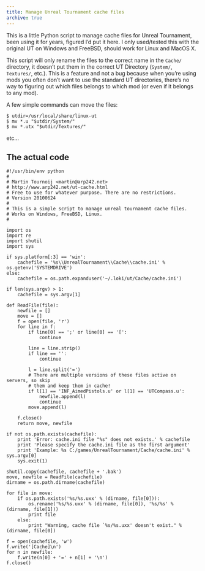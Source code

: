 ```yaml
---
title: Manage Unreal Tournament cache files
archive: true
---
```


This is a little Python script to manage cache files for Unreal Tournament, been
using it for years, figured I’d put it here. I only used/tested this with the
original UT on Windows and FreeBSD, should work for Linux and MacOS X.

This script will only rename the files to the correct name in the `Cache/`
directory, it doesn’t put them in the correct UT Directory (`System/`,
`Textures/`, etc.).
This is a feature and not a bug because when you’re using mods you often don’t
want to use the standard UT directories, there’s no way to figuring out which
files belongs to which mod (or even if it belongs to any mod).

A few simple commands can move the files:

    $ utdir=/usr/local/share/linux-ut
    $ mv *.u "$utdir/System/"
    $ mv *.utx "$utdir/Textures/"

etc…

The actual code
---------------

    #!/usr/bin/env python
    #
    # Martin Tournoij <martin@arp242.net>
    # http://www.arp242.net/ut-cache.html
    # Free to use for whatever purpose. There are no restrictions.
    # Version 20100624
    #
    # This is a simple script to manage unreal tournament cache files.
    # Works on Windows, FreeBSD, Linux.
    #

    import os
    import re
    import shutil
    import sys

    if sys.platform[:3] == 'win':
        cachefile = '%s\\UnrealTournament\\Cache\\cache.ini' % os.getenv('SYSTEMDRIVE')
    else:
        cachefile = os.path.expanduser('~/.loki/ut/Cache/cache.ini')

    if len(sys.argv) > 1:
        cachefile = sys.argv[1]

    def ReadFile(file):
        newfile = []
        move = []
        f = open(file, 'r')
        for line in f:
            if line[0] == ';' or line[0] == '[':
                continue

            line = line.strip()
            if line == '':
                continue

            l = line.split('=')
            # There are multiple versions of these files active on servers, so skip
            # them and keep them in cache!
            if l[1] == 'INF_AimedPistols.u' or l[1] == 'UTCompass.u':
                newfile.append(l)
                continue
            move.append(l)

        f.close()
        return move, newfile

    if not os.path.exists(cachefile):
        print 'Error: cache.ini file "%s" does not exists.' % cachefile
        print 'Please specify the cache.ini file as the first argument'
        print 'Example: %s C:/games/UnrealTournament/Cache/cache.ini' % sys.argv[0]
        sys.exit(1)

    shutil.copy(cachefile, cachefile + '.bak')
    move, newfile = ReadFile(cachefile)
    dirname = os.path.dirname(cachefile)

    for file in move:
        if os.path.exists('%s/%s.uxx' % (dirname, file[0])):
            os.rename('%s/%s.uxx' % (dirname, file[0]), '%s/%s' % (dirname, file[1]))
            print file
        else:
            print "Warning, cache file `%s/%s.uxx' doesn't exist." % (dirname, file[0])

    f = open(cachefile, 'w')
    f.write('[Cache]\n')
    for n in newfile:
        f.write(n[0] + '=' + n[1] + '\n')
    f.close()
